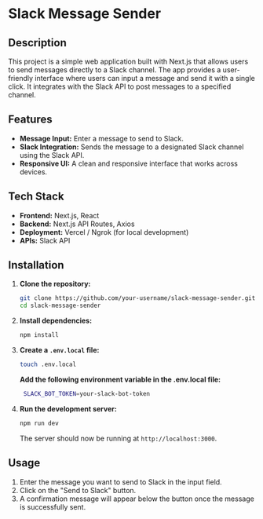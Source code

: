 # Slack Message Sender

## Description
This project is a simple web application built with Next.js that allows users to send messages directly to a Slack channel. The app provides a user-friendly interface where users can input a message and send it with a single click. It integrates with the Slack API to post messages to a specified channel.

## Features
- **Message Input:** Enter a message to send to Slack.
- **Slack Integration:** Sends the message to a designated Slack channel using the Slack API.
- **Responsive UI:** A clean and responsive interface that works across devices.

## Tech Stack
- **Frontend:** Next.js, React
- **Backend:** Next.js API Routes, Axios
- **Deployment:** Vercel / Ngrok (for local development)
- **APIs:** Slack API

## Installation

1. **Clone the repository:**
   ```bash
   git clone https://github.com/your-username/slack-message-sender.git
   cd slack-message-sender
   
2. **Install dependencies:**
    ```sh
    npm install
    ```

3. **Create a `.env.local` file:**
    ```sh
    touch .env.local
    ```
    **Add the following environment variable in the .env.local file:**
   ```sh
    SLACK_BOT_TOKEN=your-slack-bot-token
    ```
   
5. **Run the development server:**
    ```sh
    npm run dev
    ```
   The server should now be running at `http://localhost:3000`.

## Usage

1. Enter the message you want to send to Slack in the input field.
2. Click on the "Send to Slack" button.
3. A confirmation message will appear below the button once the message is successfully sent.
